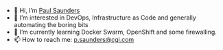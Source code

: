 - 👋 Hi, I’m [Paul Saunders](https://github.com/cgi-psaunders)
- 👀 I’m interested in DevOps, Infrastructure as Code and generally automating the boring bits
- 🌱 I’m currently learning Docker Swarm, OpenShift and some firewalling.
- 📫 How to reach me: p.saunders@cgi.com
<!-- - 💞️ I’m looking to collaborate on ... -->

<!---
cgi-psaunders/cgi-psaunders is a ✨ special ✨ repository because its `README.md` (this file) appears on your GitHub profile.
You can click the Preview link to take a look at your changes.
--->
